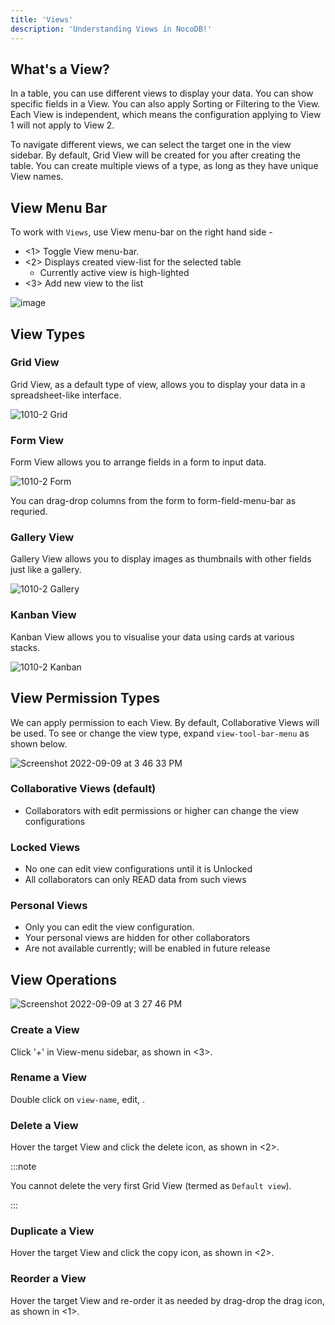 ```yaml
---
title: 'Views'
description: 'Understanding Views in NocoDB!'
---
```


## What's a View?

In a table, you can use different views to display your data. You can show specific fields in a View. You can also apply Sorting or Filtering to the View. Each View is independent, which means the configuration applying to View 1 will not apply to View 2. 

To navigate different views, we can select the target one in the view sidebar. By default, Grid View will be created for you after creating the table. You can create multiple views of a type, as long as they have unique View names.

## View Menu Bar

To work with `Views`, use View menu-bar on the right hand side - 
- <1> Toggle View menu-bar.
- <2> Displays created view-list for the selected table
  - Currently active view is high-lighted   
- <3> Add new view to the list

![image](https://user-images.githubusercontent.com/35857179/194814369-53fa8875-7610-4849-9a91-f94096b15b3f.png)

## View Types

### Grid View

Grid View, as a default type of view, allows you to display your data in a spreadsheet-like interface.
  
![1010-2 Grid](https://user-images.githubusercontent.com/35857179/194824161-ce5c4875-4425-40b7-b932-8176271e4f1e.png)

### Form View

Form View allows you to arrange fields in a form to input data.
  
![1010-2 Form](https://user-images.githubusercontent.com/35857179/194824127-b400f9c8-18a7-4a37-b8c3-7d279e9976af.png)

You can drag-drop columns from the form to form-field-menu-bar as requried.

### Gallery View

Gallery View allows you to display images as thumbnails with other fields just like a gallery.
  
![1010-2 Gallery](https://user-images.githubusercontent.com/35857179/194824141-04c76a4e-2cae-448f-a842-c79f5bce339d.png)
  
### Kanban View

Kanban View allows you to visualise your data using cards at various stacks.

![1010-2 Kanban](https://user-images.githubusercontent.com/35857179/194824164-97ca897a-3af4-42ab-8812-534afaf23396.png)
  
## View Permission Types

We can apply permission to each View. By default, Collaborative Views will be used. To see or change the view type, expand `view-tool-bar-menu` as shown below. 

![Screenshot 2022-09-09 at 3 46 33 PM](https://user-images.githubusercontent.com/86527202/189328303-edbf35b5-f793-4e06-9dbf-89d045a38482.png)
<!-- ![Screenshot 2022-09-09 at 3 19 00 PM](https://user-images.githubusercontent.com/86527202/189323062-5be6bd3f-366a-4be2-8de0-df30fcd1808e.png) -->
<!-- ![image](https://user-images.githubusercontent.com/35857179/163343598-fd81edea-f160-41ee-8bb2-3ef1eee5348d.png) -->

### Collaborative Views (default)
- Collaborators with edit permissions or higher can change the view configurations
<!-- ![image](https://user-images.githubusercontent.com/35857179/163343959-7e2f43cb-1a1f-4f36-985c-ca91db262f98.png) -->

### Locked Views
- No one can edit view configurations until it is Unlocked
- All collaborators can only READ data from such views

### Personal Views
- Only you can edit the view configuration. 
- Your personal views are hidden for other collaborators
- Are not available currently; will be enabled in future release
<!-- ![image](https://user-images.githubusercontent.com/35857179/163343845-b07f9d3f-5a83-4dfd-8d45-9cc59b3512c3.png) -->


## View Operations
  
![Screenshot 2022-09-09 at 3 27 46 PM](https://user-images.githubusercontent.com/86527202/189325592-302054da-a755-4a92-a322-80aed184ca3b.png)


### Create a View

Click '+' in View-menu sidebar, as shown in <3>.

### Rename a View

Double click on `view-name`, edit, <enter />.

<!-- ![image](https://user-images.githubusercontent.com/35857179/163353802-1da52cec-ae17-4ced-8679-62d7180683ec.png) -->

### Delete a View

Hover the target View and click the delete icon, as shown in <2>.

:::note

You cannot delete the very first Grid View (termed as `Default view`).

:::

<!-- ![image](https://user-images.githubusercontent.com/35857179/163359795-f4420402-b2a6-41d8-b48c-f0dea8b9abbe.png) -->

### Duplicate a View

Hover the target View and click the copy icon, as shown in <2>.

<!-- ![image](https://user-images.githubusercontent.com/35857179/163353865-7275499e-c685-44f4-906c-ba08f0ee419e.png) -->

### Reorder a View

Hover the target View and re-order it as needed by drag-drop the drag icon, as shown in <1>.

<!-- ![image](https://user-images.githubusercontent.com/35857179/163359674-c4aeff74-1cb4-498d-b79c-c6ddf84ad352.png) -->
